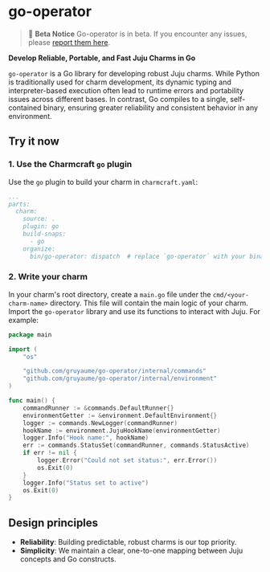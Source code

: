 # go-operator

> :construction: **Beta Notice**
> Go-operator is in beta. If you encounter any issues, please [report them here](https://github.com/gruyaume/go-operator/issues). 

**Develop Reliable, Portable, and Fast Juju Charms in Go**

`go-operator` is a Go library for developing robust Juju charms. While Python is traditionally used for charm development, its dynamic typing and interpreter-based execution often lead to runtime errors and portability issues across different bases. In contrast, Go compiles to a single, self-contained binary, ensuring greater reliability and consistent behavior in any environment.

## Try it now

### 1. Use the Charmcraft `go` plugin

Use the `go` plugin to build your charm in `charmcraft.yaml`:

```yaml
...
parts:
  charm:
    source: .
    plugin: go
    build-snaps:
      - go
    organize:
      bin/go-operator: dispatch  # replace `go-operator` with your binary name
```

### 2. Write your charm

In your charm's root directory, create a `main.go` file under the `cmd/<your-charm-name>` directory. This file will contain the main logic of your charm. Import the `go-operator` library and use its functions to interact with Juju. For example:

```go
package main

import (
	"os"

	"github.com/gruyaume/go-operator/internal/commands"
	"github.com/gruyaume/go-operator/internal/environment"
)

func main() {
	commandRunner := &commands.DefaultRunner{}
	environmentGetter := &environment.DefaultEnvironment{}
	logger := commands.NewLogger(commandRunner)
	hookName := environment.JujuHookName(environmentGetter)
	logger.Info("Hook name:", hookName)
	err := commands.StatusSet(commandRunner, commands.StatusActive)
	if err != nil {
		logger.Error("Could not set status:", err.Error())
		os.Exit(0)
	}
	logger.Info("Status set to active")
	os.Exit(0)
}
```

## Design principles

- **Reliability**: Building predictable, robust charms is our top priority.
- **Simplicity**: We maintain a clear, one-to-one mapping between Juju concepts and Go constructs.
